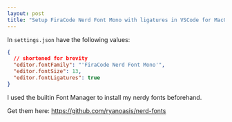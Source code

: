 ```yaml
---
layout: post
title: "Setup FiraCode Nerd Font Mono with ligatures in VSCode for MacOS"
---
```


In `settings.json` have the following values:

```json
{
  // shortened for brevity
  "editor.fontFamily": "'FiraCode Nerd Font Mono'",
  "editor.fontSize": 13,
  "editor.fontLigatures": true
}
```

I used the builtin Font Manager to install my nerdy fonts beforehand.

Get them here: https://github.com/ryanoasis/nerd-fonts
